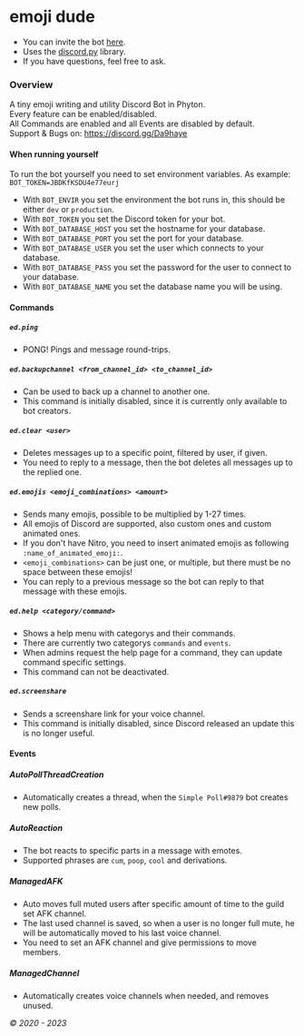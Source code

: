 # emoji dude

- You can invite the bot [here](https://discord.com/api/oauth2/authorize?client_id=580065523098976256&permissions=2112&scope=bot).
- Uses the [discord.py](https://github.com/Rapptz/discord.py) library.
- If you have questions, feel free to ask.

### Overview

A tiny emoji writing and utility Discord Bot in Phyton. \
Every feature can be enabled/disabled. \
All Commands are enabled and all Events are disabled by default. \
Support & Bugs on: <https://discord.gg/Da9haye>

#### When running yourself

To run the bot yourself you need to set environment variables. As example: `BOT_TOKEN=JBDKfKSDU4e77eurj`
- With `BOT_ENVIR` you set the environment the bot runs in, this should be either `dev` or `production`.
- With `BOT_TOKEN` you set the Discord token for your bot.
- With `BOT_DATABASE_HOST` you set the hostname for your database.
- With `BOT_DATABASE_PORT` you set the port for your database.
- With `BOT_DATABASE_USER` you set the user which connects to your database.
- With `BOT_DATABASE_PASS` you set the password for the user to connect to your database.
- With `BOT_DATABASE_NAME` you set the database name you will be using.

#### Commands

##### `ed.ping`
* PONG! Pings and message round-trips.

##### `ed.backupchannel <from_channel_id> <to_channel_id>`
* Can be used to back up a channel to another one.
* This command is initially disabled, since it is currently only available to bot creators.

##### `ed.clear <user>`
* Deletes messages up to a specific point, filtered by user, if given.
* You need to reply to a message, then the bot deletes all messages up to the replied one.

##### `ed.emojis <emoji_combinations> <amount>`
* Sends many emojis, possible to be multiplied by 1-27 times.
* All emojis of Discord are supported, also custom ones and custom animated ones.
* If you don't have Nitro, you need to insert animated emojis as following `:name_of_animated_emoji:`.
* `<emoji_combinations>` can be just one, or multiple, but there must be no space between these emojis!
* You can reply to a previous message so the bot can reply to that message with these emojis.

##### `ed.help <category/command>`
* Shows a help menu with categorys and their commands.
* There are currently two categorys `commands` and `events`.
* When admins request the help page for a command, they can update command specific settings.
* This command can not be deactivated.

##### `ed.screenshare`
* Sends a screenshare link for your voice channel.
* This command is initially disabled, since Discord released an update this is no longer useful.

#### Events

##### AutoPollThreadCreation
* Automatically creates a thread, when the `Simple Poll#9879` bot creates new polls.

##### AutoReaction
* The bot reacts to specific parts in a message with emotes.
* Supported phrases are `cum`, `poop`,  `cool` and derivations.

##### ManagedAFK
* Auto moves full muted users after specific amount of time to the guild set AFK channel.
* The last used channel is saved, so when a user is no longer full mute, he will be automatically moved to his last voice channel.
* You need to set an AFK channel and give permissions to move members.

##### ManagedChannel
* Automatically creates voice channels when needed, and removes unused.

*© 2020 - 2023*